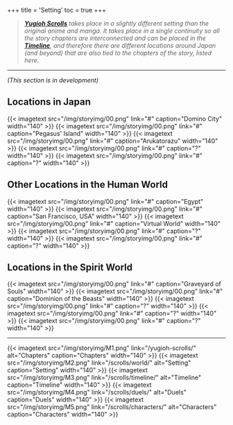 +++
title = 'Setting'
toc = true
+++

>_**[Yugioh Scrolls](/yugioh-scrolls)** takes place in a slightly different setting than the original anime and manga. It takes place in a single continuity so all the story chapters are interconnected and can be placed in the [**Timeline**](/scrolls/timeline/), and therefore there are different locations around Japan (and beyond) that are also tied to the chapters of the story, listed here._

---

*(This section is in development)*

## Locations in Japan

<div style="display: flex; justify-content: center; gap: 5px;">
{{< imagetext src="/img/storyimg/00.png" link="#" caption="Domino City" width="140" >}}
{{< imagetext src="/img/storyimg/00.png" link="#" caption="Pegasus' Island" width="140" >}}
{{< imagetext src="/img/storyimg/00.png" link="#" caption="Arukatorazu" width="140" >}}
{{< imagetext src="/img/storyimg/00.png" link="#" caption="?" width="140" >}}
{{< imagetext src="/img/storyimg/00.png" link="#" caption="?" width="140" >}}
</div>

## Other Locations in the Human World

<div style="display: flex; justify-content: center; gap: 5px;">
{{< imagetext src="/img/storyimg/00.png" link="#" caption="Egypt" width="140" >}}
{{< imagetext src="/img/storyimg/00.png" link="#" caption="San Francisco, USA" width="140" >}}
{{< imagetext src="/img/storyimg/00.png" link="#" caption="Virtual World" width="140" >}}
{{< imagetext src="/img/storyimg/00.png" link="#" caption="?" width="140" >}}
{{< imagetext src="/img/storyimg/00.png" link="#" caption="?" width="140" >}}
</div>

## Locations in the Spirit World

<div style="display: flex; justify-content: center; gap: 5px;">
{{< imagetext src="/img/storyimg/00.png" link="#" caption="Graveyard of Souls" width="140" >}}
{{< imagetext src="/img/storyimg/00.png" link="#" caption="Dominion of the Beasts" width="140" >}}
{{< imagetext src="/img/storyimg/00.png" link="#" caption="?" width="140" >}}
{{< imagetext src="/img/storyimg/00.png" link="#" caption="?" width="140" >}}
{{< imagetext src="/img/storyimg/00.png" link="#" caption="?" width="140" >}}
</div>

---

<div style="display: flex; justify-content: center; gap: 5px;">
{{< imagetext src="/img/storyimg/M1.png" link="/yugioh-scrolls/" alt="Chapters" caption="Chapters" width="140" >}}
{{< imagetext src="/img/storyimg/M2.png" link="/scrolls/world/" alt="Setting" caption="Setting" width="140" >}}
{{< imagetext src="/img/storyimg/M3.png" link="/scrolls/timeline/" alt="Timeline" caption="Timeline" width="140" >}}
{{< imagetext src="/img/storyimg/M4.png" link="/scrolls/duels/" alt="Duels" caption="Duels" width="140" >}}
{{< imagetext src="/img/storyimg/M5.png" link="/scrolls/characters/" alt="Characters" caption="Characters" width="140" >}}
</div>

